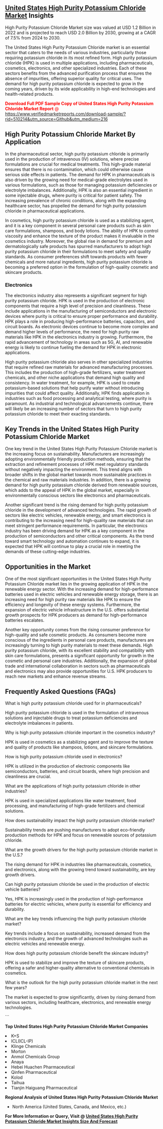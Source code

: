 <h2><a href="https://www.verifiedmarketreports.com/download-sample/?rid=510214&amp;utm_source=Github&amp;utm_medium=216" target="_blank">United States High Purity Potassium Chloride Market</a> Insights</h2><p>High Purity Potassium Chloride Market size was valued at USD 1.2 Billion in 2022 and is projected to reach USD 2.0 Billion by 2030, growing at a CAGR of 7.5% from 2024 to 2030.</p><p><p>The United States High Purity Potassium Chloride market is an essential sector that caters to the needs of various industries, particularly those requiring potassium chloride in its most refined form. High purity potassium chloride (HPK) is used in multiple applications, including pharmaceuticals, cosmetics, electronics, and other specialized industries. Each of these sectors benefits from the advanced purification process that ensures the absence of impurities, offering superior quality for critical uses. The demand for high purity potassium chloride is expected to grow in the coming years, driven by its wide applicability in high-end technologies and health-related products.</p><p><p><span class=""><span style="color: #ff0000;"><strong>Download Full PDF Sample Copy of United States High Purity Potassium Chloride Market Report</strong> @ </span><a href="https://www.verifiedmarketreports.com/download-sample/?rid=510214&amp;utm_source=Github&amp;utm_medium=216" target="_blank">https://www.verifiedmarketreports.com/download-sample/?rid=510214&amp;utm_source=Github&amp;utm_medium=216</a></span></p></p><h2>High Purity Potassium Chloride Market By Application</h2><p>In the pharmaceutical sector, high purity potassium chloride is primarily used in the production of intravenous (IV) solutions, where precise formulations are crucial for medical treatments. This high-grade material ensures that there is no contamination, which could otherwise cause serious side effects in patients. The demand for HPK in pharmaceuticals is also driven by the growing need for medical-grade electrolytes used in various formulations, such as those for managing potassium deficiencies or electrolyte imbalances. Additionally, HPK is also an essential ingredient in some injectable drugs, where purity is critical for patient safety. The increasing prevalence of chronic conditions, along with the expanding healthcare sector, has propelled the demand for high purity potassium chloride in pharmaceutical applications.</p><p>In cosmetics, high purity potassium chloride is used as a stabilizing agent, and it is a key component in several personal care products such as skin care formulations, shampoos, and body lotions. The ability of HPK to control viscosity and enhance the texture of the product makes it invaluable in the cosmetics industry. Moreover, the global rise in demand for premium and dermatologically safe products has spurred manufacturers to adopt high purity potassium chloride in their formulations to meet safety and quality standards. As consumer preferences shift towards products with fewer chemicals and more natural ingredients, high purity potassium chloride is becoming a preferred option in the formulation of high-quality cosmetic and skincare products.</p><h3>Electronics</h3><p>The electronics industry also represents a significant segment for high purity potassium chloride. HPK is used in the production of electronic components that require a high level of precision and cleanliness. These include applications in the manufacturing of semiconductors and electronic devices where purity is critical to ensure proper performance and durability. HPK plays a role in producing high-performance batteries, capacitors, and circuit boards. As electronic devices continue to become more complex and demand higher levels of performance, the need for high purity raw materials like HPK in the electronics industry is growing. Furthermore, the rapid advancement of technology in areas such as 5G, AI, and renewable energy is likely to continue fueling the demand for HPK in electronic applications.</p><p>High purity potassium chloride also serves in other specialized industries that require refined raw materials for advanced manufacturing processes. This includes the production of high-grade fertilizers, water treatment chemicals, and other niche applications that demand high quality and consistency. In water treatment, for example, HPK is used to create potassium-based solutions that help purify water without introducing impurities that could affect quality. Additionally, HPK finds application in industries such as food processing and analytical testing, where purity is paramount. As industrial and technological advancements continue, there will likely be an increasing number of sectors that turn to high purity potassium chloride to meet their exacting standards.</p><h2>Key Trends in the United States High Purity Potassium Chloride Market</h2><p>One key trend in the United States High Purity Potassium Chloride market is the increasing focus on sustainability. Manufacturers are increasingly adopting environmentally friendly production methods, ensuring that the extraction and refinement processes of HPK meet regulatory standards without negatively impacting the environment. This trend aligns with broader shifts in the global market towards more sustainable practices in the chemical and raw materials industries. In addition, there is a growing demand for high purity potassium chloride derived from renewable sources, which adds to the appeal of HPK in the global market, especially in environmentally conscious sectors like electronics and pharmaceuticals.</p><p>Another significant trend is the rising demand for high purity potassium chloride in the development of advanced technologies. The rapid growth of sectors like electric vehicles, renewable energy, and smart electronics is contributing to the increasing need for high-quality raw materials that can meet stringent performance requirements. In particular, the electronics industry has been driving demand for HPK as a key component in the production of semiconductors and other critical components. As the trend toward smart technology and automation continues to expand, it is expected that HPK will continue to play a crucial role in meeting the demands of these cutting-edge industries.</p><h2>Opportunities in the Market</h2><p>One of the most significant opportunities in the United States High Purity Potassium Chloride market lies in the growing application of HPK in the renewable energy sector. With the increasing demand for high-performance batteries used in electric vehicles and renewable energy storage, there is an increasing need for high purity raw materials like HPK to ensure the efficiency and longevity of these energy systems. Furthermore, the expansion of electric vehicle infrastructure in the U.S. offers substantial growth prospects for HPK producers as demand for high-performance batteries escalates.</p><p>Another key opportunity comes from the rising consumer preference for high-quality and safe cosmetic products. As consumers become more conscious of the ingredients in personal care products, manufacturers are increasingly turning to high purity materials to meet these demands. High purity potassium chloride, with its excellent stability and compatibility with skin care formulations, presents a significant opportunity for growth in the cosmetic and personal care industries. Additionally, the expansion of global trade and international collaboration in sectors such as pharmaceuticals and electronics may also provide opportunities for U.S. HPK producers to reach new markets and enhance revenue streams.</p><h2>Frequently Asked Questions (FAQs)</h2><p>What is high purity potassium chloride used for in pharmaceuticals?</p><p>High purity potassium chloride is used in the formulation of intravenous solutions and injectable drugs to treat potassium deficiencies and electrolyte imbalances in patients.</p><p>Why is high purity potassium chloride important in the cosmetics industry?</p><p>HPK is used in cosmetics as a stabilizing agent and to improve the texture and quality of products like shampoos, lotions, and skincare formulations.</p><p>How is high purity potassium chloride used in electronics?</p><p>HPK is utilized in the production of electronic components like semiconductors, batteries, and circuit boards, where high precision and cleanliness are crucial.</p><p>What are the applications of high purity potassium chloride in other industries?</p><p>HPK is used in specialized applications like water treatment, food processing, and manufacturing of high-grade fertilizers and chemical solutions.</p><p>How does sustainability impact the high purity potassium chloride market?</p><p>Sustainability trends are pushing manufacturers to adopt eco-friendly production methods for HPK and focus on renewable sources of potassium chloride.</p><p>What are the growth drivers for the high purity potassium chloride market in the U.S.?</p><p>The rising demand for HPK in industries like pharmaceuticals, cosmetics, and electronics, along with the growing trend toward sustainability, are key growth drivers.</p><p>Can high purity potassium chloride be used in the production of electric vehicle batteries?</p><p>Yes, HPK is increasingly used in the production of high-performance batteries for electric vehicles, where purity is essential for efficiency and durability.</p><p>What are the key trends influencing the high purity potassium chloride market?</p><p>Key trends include a focus on sustainability, increased demand from the electronics industry, and the growth of advanced technologies such as electric vehicles and renewable energy.</p><p>How does high purity potassium chloride benefit the skincare industry?</p><p>HPK is used to stabilize and improve the texture of skincare products, offering a safer and higher-quality alternative to conventional chemicals in cosmetics.</p><p>What is the outlook for the high purity potassium chloride market in the next few years?</p><p>The market is expected to grow significantly, driven by rising demand from various sectors, including healthcare, electronics, and renewable energy technologies.</p>```</p><p><strong>Top United States High Purity Potassium Chloride Market Companies</strong></p><div data-test-id=""><p><li>K+S</li><li> ICL(ICL-IP)</li><li> Klinge Chemicals</li><li> Morton</li><li> Anmol Chemicals Group</li><li> Anaya</li><li> Hebei Huachen Pharmaceutical</li><li> Qinfen Pharmaceutical</li><li> Kolod</li><li> Taihua</li><li> Tianjin Haiguang Pharmaceutical</li></p><div><strong>Regional Analysis of&nbsp;United States High Purity Potassium Chloride Market</strong></div><ul><li dir="ltr"><p dir="ltr">North America&nbsp;(United States, Canada, and Mexico, etc.)</p></li></ul><p><strong>For More Information or Query, Visit @&nbsp;</strong><strong><a href="https://www.verifiedmarketreports.com/product/high-purity-potassium-chloride-market/?utm_source=Github&amp;utm_medium=216" target="_blank">United States High Purity Potassium Chloride Market Insights Size And Forecast</a></strong></p></div>
